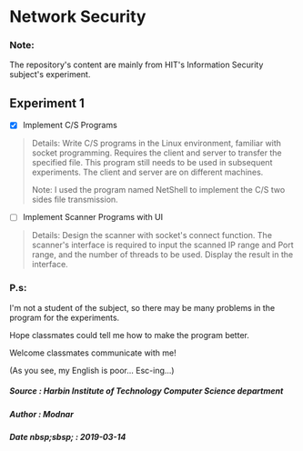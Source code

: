 # Network Security

### Note:

The repository's content are mainly from HIT's Information Security subject's experiment. 

## Experiment 1

- [x] Implement C/S Programs

> Details:
> Write C/S programs in the Linux environment, familiar with socket programming. 
> Requires the client and server to transfer the specified file. 
> This program still needs to be used in subsequent experiments. 
> The client and server are on different machines.
>
> Note:
> I used the program named NetShell to implement the C/S two sides file transmission.

- [ ] Implement Scanner Programs with UI

> Details:
> Design the scanner with socket's connect function.
> The scanner's interface is required to input the scanned IP range and Port range, and the number of threads to be used.
> Display the result in the interface.

### P.s:

I'm not a student of the subject, so there may be many problems in the program for the experiments. 

Hope classmates could tell me how to make the program better.

Welcome classmates communicate with me!

(As you see, my English is poor... Esc-ing...)

##### Source : Harbin Institute of Technology Computer Science department
##### Author : Modnar
##### Date nbsp;sbsp; : 2019-03-14
